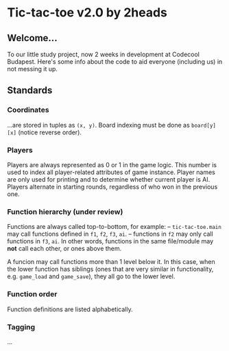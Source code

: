# Tic-tac-toe v2.0 by 2heads

## Welcome...
To our little study project, now 2 weeks in development at Codecool Budapest.
Here's some info about the code to aid everyone (including us) in not messing it up.

## Standards

### Coordinates
...are stored in tuples as `(x, y)`.
Board indexing must be done as `board[y][x]` (notice reverse order).

### Players
Players are always represented as 0 or 1 in the game logic.
This number is used to index all player-related attributes of game instance.
Player names are only used for printing and to determine whether current player is AI.
Players alternate in starting rounds, regardless of who won in the previous one.

### Function hierarchy (under review)
Functions are always called top-to-bottom, for example:
– `tic-tac-toe.main` may call functions defined in `f1`, `f2`, `f3`, `ai`.
– functions in `f2` may only call functions in `f3`, `ai`.
In other words, functions in the same file/module may **not** call each other, or ones above them.

A funcion may call functions more than 1 level below it.
In this case, when the lower function has siblings (ones that are very similar in functionality, e.g. `game_load` and `game_save`), they all go to the lower level.

### Function order
Function definitions are listed alphabetically.

### Tagging
...
